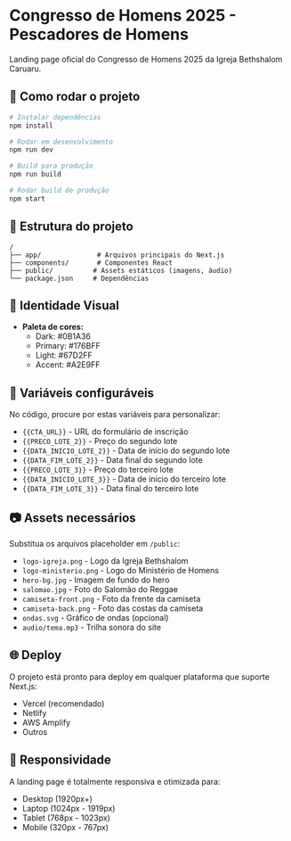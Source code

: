 # Congresso de Homens 2025 - Pescadores de Homens

Landing page oficial do Congresso de Homens 2025 da Igreja Bethshalom Caruaru.

## 🚀 Como rodar o projeto

```bash
# Instalar dependências
npm install

# Rodar em desenvolvimento
npm run dev

# Build para produção
npm run build

# Rodar build de produção
npm start
```

## 📁 Estrutura do projeto

```
/
├── app/              # Arquivos principais do Next.js
├── components/       # Componentes React
├── public/          # Assets estáticos (imagens, áudio)
└── package.json     # Dependências
```

## 🎨 Identidade Visual

- **Paleta de cores:**
  - Dark: #0B1A36
  - Primary: #176BFF
  - Light: #67D2FF
  - Accent: #A2E9FF

## 🔧 Variáveis configuráveis

No código, procure por estas variáveis para personalizar:

- `{{CTA_URL}}` - URL do formulário de inscrição
- `{{PRECO_LOTE_2}}` - Preço do segundo lote
- `{{DATA_INICIO_LOTE_2}}` - Data de início do segundo lote
- `{{DATA_FIM_LOTE_2}}` - Data final do segundo lote
- `{{PRECO_LOTE_3}}` - Preço do terceiro lote
- `{{DATA_INICIO_LOTE_3}}` - Data de início do terceiro lote
- `{{DATA_FIM_LOTE_3}}` - Data final do terceiro lote

## 📷 Assets necessários

Substitua os arquivos placeholder em `/public`:

- `logo-igreja.png` - Logo da Igreja Bethshalom
- `logo-ministerio.png` - Logo do Ministério de Homens
- `hero-bg.jpg` - Imagem de fundo do hero
- `salomao.jpg` - Foto do Salomão do Reggae
- `camiseta-front.png` - Foto da frente da camiseta
- `camiseta-back.png` - Foto das costas da camiseta
- `ondas.svg` - Gráfico de ondas (opcional)
- `audio/tema.mp3` - Trilha sonora do site

## 🌐 Deploy

O projeto está pronto para deploy em qualquer plataforma que suporte Next.js:
- Vercel (recomendado)
- Netlify
- AWS Amplify
- Outros

## 📱 Responsividade

A landing page é totalmente responsiva e otimizada para:
- Desktop (1920px+)
- Laptop (1024px - 1919px)
- Tablet (768px - 1023px)
- Mobile (320px - 767px)